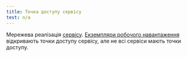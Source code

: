 ```yaml
---
title: Точка доступу сервісу
test: n/a
---
```


Мережева реалізація [сервісу](/docs/reference/glossary/#service). [Екземпляри робочого навантаження](/docs/reference/glossary/#workload-instance) відкривають точки доступу сервісу, але не всі сервіси мають точки доступу.
